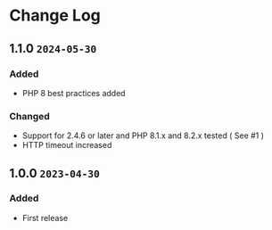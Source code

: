 # Change Log

## 1.1.0 `2024-05-30`

### Added

- PHP 8 best practices added

### Changed

- Support for 2.4.6 or later and PHP 8.1.x and 8.2.x tested ( See #1 )
- HTTP timeout increased

## 1.0.0 `2023-04-30`

### Added

- First release